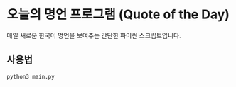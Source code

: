 # 오늘의 명언 프로그램 (Quote of the Day)

매일 새로운 한국어 명언을 보여주는 간단한 파이썬 스크립트입니다.

## 사용법

```bash
python3 main.py
```